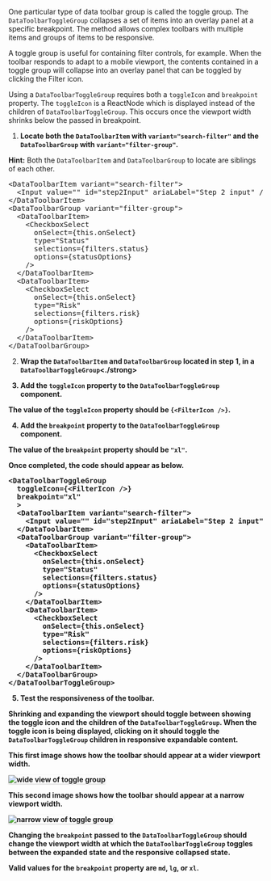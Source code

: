 One particular type of data toolbar group is called the toggle group. The `DataToolbarToggleGroup` collapses a set of items into an overlay panel at a specific breakpoint. The method allows complex toolbars with multiple items and groups of items to be responsive.

A toggle group is useful for containing filter controls, for example. When the toolbar responds to adapt to a mobile viewport, the contents contained in a toggle group will collapse into an overlay panel that can be toggled by clicking the Filter icon.

Using a `DataToolbarToggleGroup` requires both a `toggleIcon` and `breakpoint` property. The `toggleIcon` is a ReactNode which is displayed instead of the children of `DataToolbarToggleGroup`. This occurs once the viewport width shrinks below the passed in breakpoint.

1) <strong>Locate both the `DataToolbarItem` with `variant="search-filter"` and the `DataToolbarGroup` with `variant="filter-group"`.</strong>

<strong>Hint:</strong> Both the `DataToolbarItem` and `DataToolbarGroup` to locate are siblings of each other.

<pre class="file">
&lt;DataToolbarItem variant=&quot;search-filter&quot;&gt;
  &lt;Input value=&quot;&quot; id=&quot;step2Input&quot; ariaLabel=&quot;Step 2 input&quot; /&gt;
&lt;/DataToolbarItem&gt;
&lt;DataToolbarGroup variant=&quot;filter-group&quot;&gt;
  &lt;DataToolbarItem&gt;
    &lt;CheckboxSelect
      onSelect={this.onSelect}
      type=&quot;Status&quot;
      selections={filters.status}
      options={statusOptions}
    /&gt;
  &lt;/DataToolbarItem&gt;
  &lt;DataToolbarItem&gt;
    &lt;CheckboxSelect
      onSelect={this.onSelect}
      type=&quot;Risk&quot;
      selections={filters.risk}
      options={riskOptions}
    /&gt;
  &lt;/DataToolbarItem&gt;
&lt;/DataToolbarGroup&gt;
</pre>

2) <strong>Wrap the `DataToolbarItem` and `DataToolbarGroup` located in step 1, in a `DataToolbarToggleGroup`<./strong>

3) <strong>Add the `toggleIcon` property to the `DataToolbarToggleGroup` component.</strong>

The value of the `toggleIcon` property should be `{<FilterIcon />}`.

4) <strong>Add the `breakpoint` property to the `DataToolbarToggleGroup` component.</strong>

The value of the `breakpoint` property should be `"xl"`.

Once completed, the code should appear as below.

<pre class="file">
&lt;DataToolbarToggleGroup 
  toggleIcon={&lt;FilterIcon /&gt;} 
  breakpoint=&quot;xl&quot;
  &gt;
  &lt;DataToolbarItem variant=&quot;search-filter&quot;&gt;
    &lt;Input value=&quot;&quot; id=&quot;step2Input&quot; ariaLabel=&quot;Step 2 input&quot; /&gt;
  &lt;/DataToolbarItem&gt;
  &lt;DataToolbarGroup variant=&quot;filter-group&quot;&gt;
    &lt;DataToolbarItem&gt;
      &lt;CheckboxSelect
        onSelect={this.onSelect}
        type=&quot;Status&quot;
        selections={filters.status}
        options={statusOptions}
      /&gt;
    &lt;/DataToolbarItem&gt;
    &lt;DataToolbarItem&gt;
      &lt;CheckboxSelect
        onSelect={this.onSelect}
        type=&quot;Risk&quot;
        selections={filters.risk}
        options={riskOptions}
      /&gt;
    &lt;/DataToolbarItem&gt;
  &lt;/DataToolbarGroup&gt;
&lt;/DataToolbarToggleGroup&gt;
</pre>

5) <strong>Test the responsiveness of the toolbar.</strong>

Shrinking and expanding the viewport should toggle between showing the toggle icon and the children of the `DataToolbarToggleGroup`. When the toggle icon is being displayed, clicking on it should toggle the `DataToolbarToggleGroup` children in responsive expandable content.

This first image shows how the toolbar should appear at a wider viewport width.

<img src="toolbar-filter/assets/toggle-group-wide-view.png" alt="wide view of toggle group" style="box-shadow: rgba(3, 3, 3, 0.2) 0px 1.25px 2.5px 0px;" />

This second image shows how the toolbar should appear at a narrow viewport width.

<img src="toolbar-filter/assets/toggle-group-narrow-view.png" alt="narrow view of toggle group" style="box-shadow: rgba(3, 3, 3, 0.2) 0px 1.25px 2.5px 0px;" />

Changing the `breakpoint` passed to the `DataToolbarToggleGroup` should change the viewport width at which the `DataToolbarToggleGroup` toggles between the expanded state and the responsive collapsed state.

Valid values for the `breakpoint` property are `md`, `lg`, or `xl`.